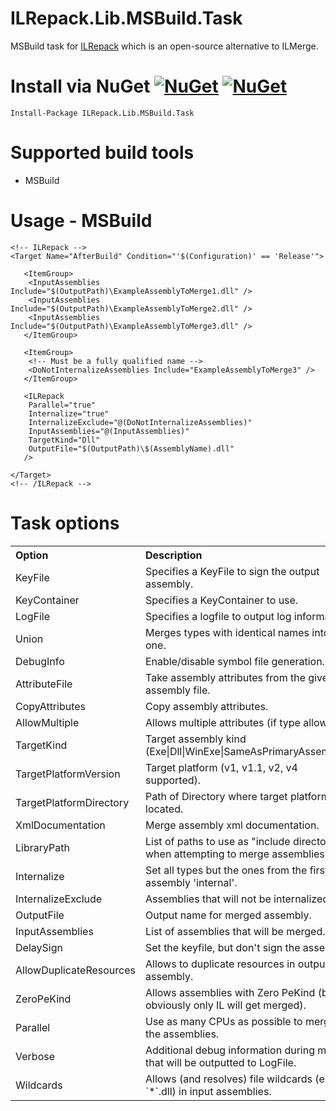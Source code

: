 ILRepack.Lib.MSBuild.Task
=====================

MSBuild task for [ILRepack](https://github.com/gluck/il-repack) which is an open-source alternative to ILMerge.

Install via NuGet [![NuGet](https://img.shields.io/nuget/v/ILRepack.Lib.MSBuild.Task.svg)](https://www.nuget.org/packages/ILRepack.Lib.MSBuild.Task/) [![NuGet](https://img.shields.io/nuget/dt/ILRepack.Lib.MSBuild.Task.svg)](https://www.nuget.org/packages/ILRepack.Lib.MSBuild.Task/)
=================
	Install-Package ILRepack.Lib.MSBuild.Task
	
Supported build tools
=====================
* MSBuild

Usage - MSBuild
============
```
<!-- ILRepack -->
<Target Name="AfterBuild" Condition="'$(Configuration)' == 'Release'">
	
   <ItemGroup>
	<InputAssemblies Include="$(OutputPath)\ExampleAssemblyToMerge1.dll" />
	<InputAssemblies Include="$(OutputPath)\ExampleAssemblyToMerge2.dll" />
	<InputAssemblies Include="$(OutputPath)\ExampleAssemblyToMerge3.dll" />
   </ItemGroup>
   
   <ItemGroup>
    <!-- Must be a fully qualified name -->
    <DoNotInternalizeAssemblies Include="ExampleAssemblyToMerge3" />
   </ItemGroup>

   <ILRepack 
    Parallel="true"
    Internalize="true"
	InternalizeExclude="@(DoNotInternalizeAssemblies)"
	InputAssemblies="@(InputAssemblies)"
	TargetKind="Dll"
	OutputFile="$(OutputPath)\$(AssemblyName).dll"
   />

</Target>
<!-- /ILRepack -->
```

Task options
=======================

<table border="0" cellpadding="3" cellspacing="0" width="90%" id="tasksTable">
    <tr>
        <th align="left" width="190">
            Option
        </th>
        <th align="left">
            Description
        </th>
    </tr>
	<tr>
        <td>
           KeyFile  
        </td>
        <td>
            Specifies a KeyFile to sign the output assembly.
        </td>
    </tr>
	<tr>
        <td>
           KeyContainer 
        </td>
        <td>
            Specifies a KeyContainer to use.
        </td>
    </tr>
	<tr>
        <td>
           LogFile  
        </td>
        <td>
           Specifies a logfile to output log information.
        </td>
    </tr>
	<tr>
        <td>
           Union  
        </td>
        <td>
           Merges types with identical names into one.
        </td>
    </tr>
	<tr>
        <td>
            DebugInfo
        </td>
        <td>
            Enable/disable symbol file generation.
        </td>
    </tr>
	<tr>
        <td>
            AttributeFile 
        </td>
        <td>
            Take assembly attributes from the given assembly file.
        </td>
    </tr>
	<tr>
        <td>
            CopyAttributes 
        </td>
        <td>
            Copy assembly attributes.
        </td>
    </tr>
	<tr>
        <td>
            AllowMultiple 
        </td>
        <td>
            Allows multiple attributes (if type allows).
        </td>
    </tr>
	<tr>
        <td>
            TargetKind 
        </td>
        <td>
            Target assembly kind (Exe|Dll|WinExe|SameAsPrimaryAssembly).
        </td>
    </tr>
	<tr>
        <td>
            TargetPlatformVersion 
        </td>
        <td>
            Target platform (v1, v1.1, v2, v4 supported).
        </td>
    </tr>
	<tr>
        <td>
            TargetPlatformDirectory
        </td>
        <td>
            Path of Directory where target platform is located.
        </td>
    </tr>
	<tr>
        <td>
            XmlDocumentation 
        </td>
        <td>
            Merge assembly xml documentation.
        </td>
    </tr>
	<tr>
        <td>
            LibraryPath 
        </td>
        <td>
            List of paths to use as "include directories" when attempting to merge assemblies.
        </td>
    </tr>
	<tr>
        <td>
            Internalize 
        </td>
        <td>
            Set all types but the ones from the first assembly 'internal'.
        </td>
    </tr>
	<tr>
        <td>
            InternalizeExclude 
        </td>
        <td>
            Assemblies that will not be internalized.
        </td>
    </tr>
	<tr>
        <td>
            OutputFile 
        </td>
        <td>
            Output name for merged assembly.
        </td>
    </tr>
	<tr>
        <td>
            InputAssemblies 
        </td>
        <td>
            List of assemblies that will be merged.
        </td>
    </tr>
	<tr>
        <td>
            DelaySign 
        </td>
        <td>
            Set the keyfile, but don't sign the assembly.
        </td>
    </tr>
	<tr>
        <td>
            AllowDuplicateResources 
        </td>
        <td>
            Allows to duplicate resources in output assembly.
        </td>
    </tr>
	<tr>
        <td>
            ZeroPeKind 
        </td>
        <td>
            Allows assemblies with Zero PeKind (but obviously only IL will get merged).
        </td>
    </tr>
	<tr>
        <td>
            Parallel 
        </td>
        <td>
            Use as many CPUs as possible to merge the assemblies.
        </td>
    </tr>
	<tr>
        <td>
            Verbose 
        </td>
        <td>
            Additional debug information during merge that will be outputted to LogFile.
        </td>
    </tr>
	<tr>
        <td>
            Wildcards 
        </td>
        <td>
            Allows (and resolves) file wildcards (e.g. `*`.dll) in input assemblies.
        </td>
    </tr>
</table>
